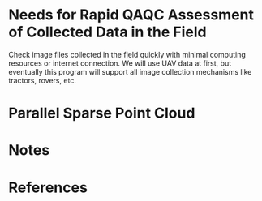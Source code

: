 # Needs for Rapid QAQC Assessment of Collected Data in the Field
Check image files collected in the field quickly with minimal computing resources or internet connection. We will use UAV data at first, but eventually this program will support all image collection mechanisms like tractors, rovers, etc.

# Parallel Sparse Point Cloud 


# Notes


# References
